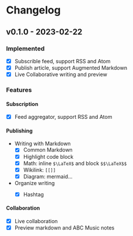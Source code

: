 # Changelog 

## v0.1.0 - 2023-02-22

### Implemented 

- [X] Subscrible feed, support RSS and Atom 
- [X] Publish article, support Augmented Markdown 
- [X] Live Collaborative writing and preview 

### Features

#### Subscription 
  - [X] Feed aggregator, support RSS and Atom 

#### Publishing
  - Writing with Markdown 
    - [X] Common Markdown 
    - [X] Highlight code block  
    - [X] Math: inline `$\LaTeX$` and block `$$\LaTeX$$` 
    - [X] Wikilink: `[[]]` 
    - [X] Diagram: mermaid... 

  - Organize writing
    - [X] Hashtag


#### Collaboration
  - [X] Live collaboration 
  - [X] Preview markdown and ABC Music notes 
